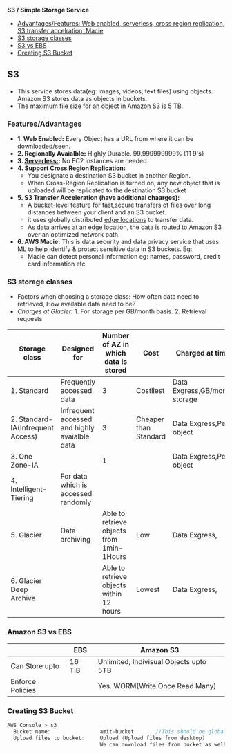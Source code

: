 **S3 / Simple Storage Service**
- [Advantages/Features: Web enabled, serverless, cross region replication, S3 transfer accelration, Macie](#f)
- [S3 storage classes](#sc)
- [S3 vs EBS](#vs)
- [Creating S3 Bucket](#c)


## S3
- This service stores data(eg: images, videos, text files) using objects. Amazon S3 stores data as objects in buckets.
- The maximum file size for an object in Amazon S3 is 5 TB.

<a name=f></a>
### Features/Advantages
- **1. Web Enabled:** Every Object has a URL from where it can be downloaded/seen.
- **2. Regionally Avaialble:** Highly Durable. 99.999999999% {11 9's}
- **3. [Serverless:](/System-Design/Concepts/AWS/compute/Lambda):** No EC2 instances are needed.
- **4. Support Cross Region Replication:**
  - You designate a destination S3 bucket in another Region.
  - When Cross-Region Replication is turned on, any new object that is uploaded will be replicated to the destination S3 bucket
- **5. S3 Transfer Acceleration (have additional chaarges):**
  - A bucket-level feature for fast,secure transfers of files over long distances between your client and an S3 bucket.
  - it uses globally distributed [edge locations](/System-Design/Concepts/AWS/Terms#el) to transfer data.
  - As data arrives at an edge location, the data is routed to Amazon S3 over an optimized network path.
- **6. AWS Macie:** This is data security and data privacy service that uses ML to help identify & protect sensitive data in S3 buckets. Eg:
  - Macie can detect personal information eg: names, password, credit card information etc

<a name=sc></a>
### S3 storage classes
- Factors when choosing a storage class: How often data need to retrieved, How available data need to be?
- _Charges at Glacier:_ 1. For storage per GB/month basis. 2. Retrieval requests

|Storage class|Designed for|Number of AZ in which data is stored|Cost|Charged at time|
|---|---|---|---|---|
|1. Standard|Frequently accessed data|3|Costliest|Data Exgress,GB/month storage|
|2. Standard-IA(Infrequent Access)|Infrequent accessed and highly avaialble data|3|Cheaper than Standard|Data Exgress,Per object|
|3. One Zone-IA||1||Data Exgress,Per object|
|4. Intelligent-Tiering|For data which is accessed randomly||||
|5. Glacier|Data archiving|Able to retrieve objects from 1min-1Hours|Low|Data Exgress,|
|6. Glacier Deep Archive||Able to retrieve objects within 12 hours|Lowest|Data Exgress,|

<a name=vs></a>
### Amazon S3 vs EBS

|| EBS | Amazon S3 |
|---|---|---|
|Can Store upto|16 TiB|Unlimited, Indivisual Objects upto 5TB|
|Enforce Policies||Yes. WORM(Write Once Read Many)|

<a name=c></a>
### Creating S3 Bucket
```c
AWS Console > s3
  Bucket name:                amit-bucket       //This should be globally unique
  Upload files to bucket:     Upload (Upload files from desktop)
                              We can download files from bucket as well.
```
